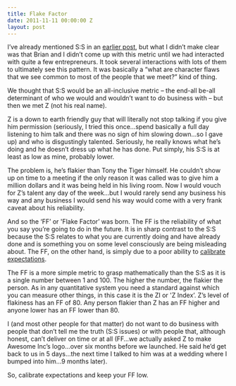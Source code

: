 ```yaml
---
title: Flake Factor
date: 2011-11-11 00:00:00 Z
layout: post
---
```

 
<p>I&rsquo;ve already mentioned S:S in an <a href="http://awesomeinc.org/Blog/whats-your-ss-ratio" target="_blank">earlier post</a>, but what I didn&rsquo;t make clear was that Brian and I didn&rsquo;t come up with this metric until we had interacted with quite a few entrepreneurs. It took several interactions with lots of them to ultimately see this pattern. It was basically a &ldquo;what are character flaws that we see common to most of the people that we meet?&rdquo; kind of thing.</p>
<p>We thought that S:S would be an all-inclusive metric – the end-all be-all determinant of who we would and wouldn&rsquo;t want to do business with – but then we met Z (not his real name).</p>
<p>Z is a down to earth friendly guy that will literally not stop talking if you give him permission (seriously, I tried this once&hellip;spend basically a full day listening to him talk and there was no sign of him slowing down&hellip;so I gave up) and who is disgustingly talented. Seriously, he really knows what he&rsquo;s doing and he doesn&rsquo;t dress up what he has done. Put simply, his S:S is at least as low as mine, probably lower.</p>
<p>The problem is, he&rsquo;s flakier than Tony the Tiger himself. He couldn&rsquo;t show up on time to a meeting if the only reason it was called was to give him a million dollars and it was being held in his living room. Now I would vouch for Z&rsquo;s talent any day of the week&hellip;but I would rarely send any business his way and any business I would send his way would come with a very frank caveat about his reliability.</p>
<p>And so the &lsquo;FF&rsquo; or 'Flake Factor&rsquo; was born. The FF is the reliability of what you say you&rsquo;re going to do in the future. It is in sharp contrast to the S:S because the S:S relates to what you are currently doing and have already done and is something you on some level consciously are being misleading about. The FF, on the other hand, is simply due to a poor ability to <a href="http://awesomeinc.org/Blog/expectation-calibration" target="_blank">calibrate expectations</a>.</p>
<p>The FF is a more simple metric to grasp mathematically than the S:S as it is a single number between 1 and 100. The higher the number, the flakier the person. As in any quantitative system you need a standard against which you can measure other things, in this case it is the ZI or 'Z Index&rsquo;. Z&rsquo;s level of flakiness has an FF of 80. Any person flakier than Z has an FF higher and anyone lower has an FF lower than 80.</p>
<p>I (and most other people for that matter) do not want to do business with people that don&rsquo;t tell me the truth (S:S issues) or with people that, although honest, can&rsquo;t deliver on time or at all (FF&hellip;we actually asked Z to make Awesome Inc&rsquo;s logo&hellip;over six months before we launched. He said he&rsquo;d get back to us in 5 days&hellip;the next time I talked to him was at a wedding where I bumped into him&hellip;9 months later).</p>
<p>So, calibrate expectations and keep your FF low.</p>
